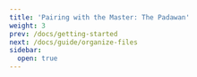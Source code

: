 ```yaml
---
title: 'Pairing with the Master: The Padawan'
weight: 3
prev: /docs/getting-started
next: /docs/guide/organize-files
sidebar:
  open: true
---
```

